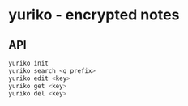 # yuriko - encrypted notes

## API

```bash
yuriko init
yuriko search <q prefix>
yuriko edit <key>
yuriko get <key>
yuriko del <key>
```

